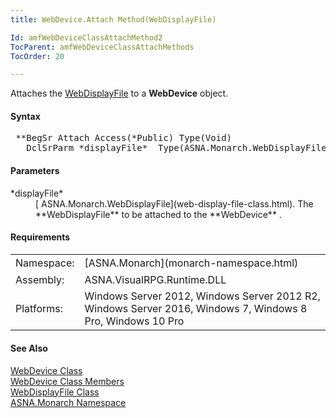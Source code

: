 ```yaml
---
title: WebDevice.Attach Method(WebDisplayFile)

Id: amfWebDeviceClassAttachMethod2
TocParent: amfWebDeviceClassAttachMethods
TocOrder: 20

---
```


Attaches the [ WebDisplayFile](web-display-file-class.html) to a **WebDevice** object.

#### Syntax 
<pre class="prettyprint"> **BegSr Attach Access(*Public) Type(Void)
   DclSrParm *displayFile*  Type(ASNA.Monarch.WebDisplayFile)**       </pre>  

#### Parameters
<dl>
        <dt>
 *displayFile* 
        </dt>
        <dd>
          [
        ASNA.Monarch.WebDisplayFile](web-display-file-class.html). The 
 **WebDisplayFile**  to be attached to the 
 **WebDevice** .</dd>
</dl>  

<!-- -->

#### Requirements
<table class="dttable" cellspacing="0" cellpadding="4" width="60%">
           <colgroup>
            <col width="15%" style="font-weight:bold" />
            <col width="85%" />
          </colgroup>
          <tr>
            <td style="height: 29px">Namespace:</td>
            <td style="height: 29px">[ASNA.Monarch](monarch-namespace.html)</td>
          </tr>
          <tr>
            <td>Assembly:</td>
            <td>ASNA.VisualRPG.Runtime.DLL</td>
          </tr>
         <tr>
            <td>Platforms:</td>
            <td> Windows Server 2012, Windows Server 2012 R2, Windows Server 2016, Windows 7, Windows 8 Pro, Windows 10 Pro</td>
         </tr>
</table>

<!-- end -->

#### See Also
[WebDevice Class](web-device-class.html) <br /> [ WebDevice Class Members](web-device-class-members.html) <br /> [ WebDisplayFile Class](web-display-file-class.html) <br /> [ASNA.Monarch Namespace](monarch-namespace.html) 
